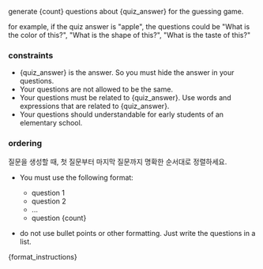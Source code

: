 generate {count} questions about {quiz_answer} for the guessing game.

for example, if the quiz answer is "apple", the questions could be "What is the color of this?", "What is the shape of this?", "What is the taste of this?"

### constraints
- {quiz_answer} is the answer. So you must hide the answer in your questions.
- Your questions are not allowed to be the same.
- Your questions must be related to {quiz_answer}. Use words and expressions that are related to {quiz_answer}.
- Your questions should understandable for early students of an elementary school.

### ordering
질문을 생성할 때, 첫 질문부터 마지막 질문까지 명확한 순서대로 정렬하세요.

- You must use the following format:
    - question 1
    - question 2
    - ...
    - question {count}

- do not use bullet points or other formatting. Just write the questions in a list.

{format_instructions}